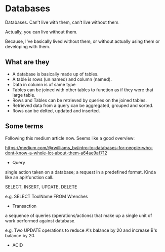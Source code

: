 # Databases

Databases. Can't live with them, can't live without them. 

Actually, you can live without them. 

Because, I've basically lived without them, or without actually using them or developing with them.

## What are they

- A database is basically made up of tables.
- A table is rows (un named) and column (named). 
- Data in column is of same type
- Tables can be joined with other tables to function as if they were that large table.
- Rows and Tables can be retrieved by queries on the joined tables.
- Retrieved data from a query can be aggregated, grouped and sorted.
- Rows can be delted, updated and inserted. 

## Some terms

Following this medium article now. Seems like a good overview:

https://medium.com/@rwilliams_bv/intro-to-databases-for-people-who-dont-know-a-whole-lot-about-them-a64ae9af712

- Query

single action taken on a database; a request in a predefined format. Kinda like an api/function call.

SELECT, INSERT, UPDATE, DELETE

e.g. SELECT ToolName FROM Wrenches

- Transaction

a sequence of queries (operations/actions) that make up a single unit of work performed against database. 

e.g. Two UPDATE operations to reduce A's balance by 20 and increase B's balance by 20.

- ACID

